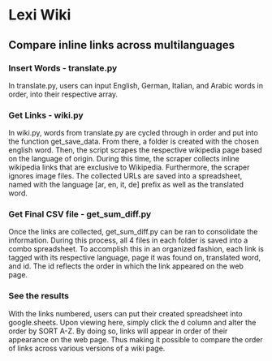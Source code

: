 # Lexi Wiki

## Compare inline links across multilanguages

### Insert Words - translate.py
In translate.py, users can input English, German, Italian, and Arabic words in order, into their respective array.

### Get Links - wiki.py
In wiki.py, words from translate.py are cycled through in order and put into the function get_save_data.
From there, a folder is created with the chosen english word.
Then, the script scrapes the respective wikipedia page based on the language of origin.
During this time, the scraper collects inline wikipedia links that are exclusive to Wikipedia.
Furthermore, the scraper ignores image files.
The collected URLs are saved into a spreadsheet, named with the language [ar, en, it, de] prefix as well as the translated word.

### Get Final CSV file - get_sum_diff.py
Once the links are collected, get_sum_diff.py can be ran to consolidate the information.
During this process, all 4 files in each folder is saved into a combo spreadsheet.
To accomplish this in an organized fashion, each link is tagged with its respective language, page it was found on, translated word, and id.
The id reflects the order in which the link appeared on the web page.

### See the results
With the links numbered, users can put their created spreadsheet into google.sheets.
Upon viewing here, simply click the d column and alter the order by SORT A-Z.
By doing so, links will appear in order of their appearance on the web page.
Thus making it possible to compare the order of links across various versions of a wiki page.